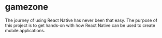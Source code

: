 # gamezone

The journey of using React Native has never been that easy.
The purpose of this project is to get hands-on with how React Native can be used to create mobile applications.
